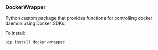 ### DockerWrapper

Python custom package that provides functions for controlling docker daemon using Docker SDKs.

To install:
```
pip install docker-wrapper
```

